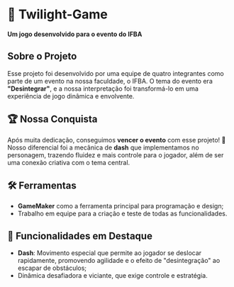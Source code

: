 
  <h1>🌌 Twilight-Game</h1>
  <p><strong>Um jogo desenvolvido para o evento do IFBA</strong></p>

  <h2>Sobre o Projeto</h2>
  <p>
    Esse projeto foi desenvolvido por uma equipe de quatro integrantes como parte de um evento na nossa faculdade, o IFBA.
    O tema do evento era <strong>"Desintegrar"</strong>, e a nossa interpretação foi transformá-lo em uma experiência de jogo dinâmica e envolvente.
  </p>

  <h2>🏆 Nossa Conquista</h2>
  <p>
    Após muita dedicação, conseguimos <strong>vencer o evento</strong> com esse projeto! 🎉 Nosso diferencial foi a mecânica de
    <strong>dash</strong> que implementamos no personagem, trazendo fluidez e mais controle para o jogador, além de ser uma conexão criativa com o tema central.
  </p>

  <h2>🛠️ Ferramentas</h2>
  <ul>
    <li><strong>GameMaker</strong> como a ferramenta principal para programação e design;</li>
    <li>Trabalho em equipe para a criação e teste de todas as funcionalidades.</li>
  </ul>

  <h2>🎯 Funcionalidades em Destaque</h2>
  <ul>
    <li><strong>Dash</strong>: Movimento especial que permite ao jogador se deslocar rapidamente, promovendo agilidade e o efeito de "desintegração" ao escapar de obstáculos;</li>
    <li>Dinâmica desafiadora e viciante, que exige controle e estratégia.</li>
  </ul>
